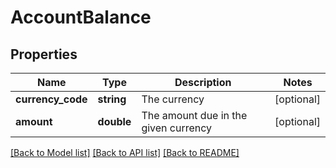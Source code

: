 # AccountBalance

## Properties
Name | Type | Description | Notes
------------ | ------------- | ------------- | -------------
**currency_code** | **string** | The currency | [optional] 
**amount** | **double** | The amount due in the given currency | [optional] 

[[Back to Model list]](../README.md#documentation-for-models) [[Back to API list]](../README.md#documentation-for-api-endpoints) [[Back to README]](../README.md)


